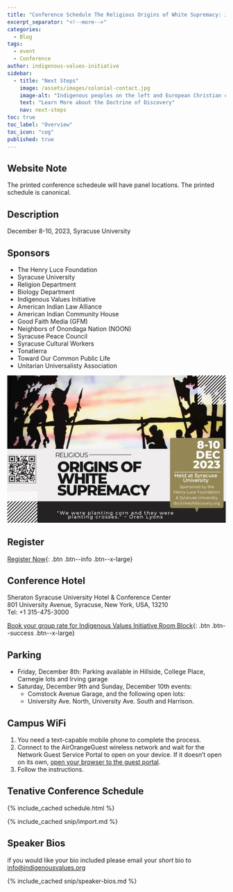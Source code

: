 ```yaml
---
title: "Conference Schedule The Religious Origins of White Supremacy: Johnson v. M'Intosh and the Doctrine of Christian Discovery."
excerpt_separator: "<!--more-->"
categories:
  - Blog
tags:
  - event
  - Conference
author: indigenous-values-initiative
sidebar:
  - title: "Next Steps"
    image: /assets/images/colonial-contact.jpg
    image-alt: "Indigenous peoples on the left and European Christian colonizers on the right planting a cross. In the middle is Mother Earth."
    text: "Learn More about the Doctrine of Discovery"
    nav: next-steps 
toc: true
toc_label: "Overview"
toc_icon: "cog"
published: true
---
```

## Website Note
The printed conference schedeule will have panel locations. The printed schedule is canonical.

## Description
December 8-10, 2023, Syracuse University 

## Sponsors
-	The Henry Luce Foundation
-	Syracuse University
  - Religion Department
  - Biology Department
-	Indigenous Values Initiative
-	American Indian Law Alliance
-	American Indian Community House
-	Good Faith Media (GFM)
- Neighbors of Onondaga Nation (NOON)
- Syracuse Peace Council
- Syracuse Cultural Workers
-	Tonatierra 
- Toward Our Common Public Life
- Unitarian Universalisty Association



[![Conference Flyer](/assets/images/2023-conference-banner.jpg)](/assets/images/2023-conference-banner.jpg)


## Register
[Register Now](https://cusecommunity.syr.edu/s/1632/17/interior.aspx?sid=1632&gid=2&pgid=9401&content_id=13275){: .btn .btn--info .btn--x-large}

## Conference Hotel
Sheraton Syracuse University Hotel & Conference Center  
801 University Avenue, Syracuse, New York, USA, 13210  
Tel: +1 315-475-3000

[Book your group rate for Indigenous Values Initiative Room Block](https://www.marriott.com/events/start.mi?id=1696255556793&key=GRP){: .btn .btn--success .btn--x-large}


## Parking

- Friday, December 8th:  Parking available in Hillside, College Place, Carnegie lots and Irving garage  
- Saturday, December 9th and Sunday, December 10th events: 
  - Comstock Avenue Garage, and the following open lots:  
  - University Ave. North, University Ave. South and Harrison.  

## Campus WiFi
1. You need a text-capable mobile phone to complete the process.
2. Connect to the AirOrangeGuest wireless network and wait for the Network Guest Service Portal
to open on your device. If it doesn’t open on its own, [open your browser to the guest portal](https://guestadmin.syr.edu/guest/register.php?_browser=1).
3. Follow the instructions.

## Tenative Conference Schedule

 {% include_cached schedule.html %}



 {% include_cached snip/import.md %}

## Speaker Bios
if you would like your bio included please email your *short* bio to info@indigenousvalues.org

  {% include_cached snip/speaker-bios.md %}